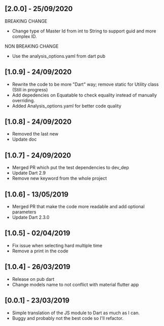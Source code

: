 ## [2.0.0] - 25/09/2020
BREAKING CHANGE 
- Change type  of  Master Id from  int to String to support guid and more complex ID.

NON BREAKING CHANGE
- Use the analysis_options.yaml from dart pub

## [1.0.9] - 24/09/2020
- Rewrite the code to be more "Dart" way; remove static for Utility class (Still in progress)
- Add depedencies on Equatable to check equality instead of manually overriding.
- Added Analysis_options.yaml for better code quality

## [1.0.8] - 24/09/2020
- Removed the last new
- Update doc

## [1.0.7] - 24/09/2020
- Merged PR which put the test dependencies to dev_dep
- Update Dart 2.9
- Remove new keyword from the whole project

## [1.0.6] - 13/05/2019
- Merged PR that make the code more readable and add optional parameters
- Update Dart 2.3.0 

## [1.0.5] - 02/04/2019

- Fix issue when selecting hard multiple time
- Remove a print in the code

## [1.0.4] - 26/03/2019

- Release on pub dart
- Change models name to not conflict with material flutter app

## [0.0.1] - 23/03/2019

- Simple translation of the JS module to Dart as much as I can.
- Buggy and probably not the best code so I'll refactor.

